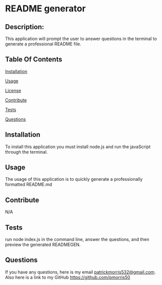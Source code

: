 
   
  # README generator
  ## Description:  
  This application will prompt the user to answer questions in the terminal to generate a professional README file.
  ## Table Of Contents 
  [Installation](#Installation) 

  [Usage](#installation) 

  [License](#License) 

  [Contribute](#Contribute) 

  [Tests](#Tests) 

  [Questions](#Questions) 

  ## Installation
  To install this application you must install node.js and run the javaScript through the terminal.
  ## Usage
  The usage of this application is to quickly generate a professionally formatted README.md
  
  
  ## Contribute
  N/A
  ## Tests 
  run node index.js in the command line, answer the questions, and then preview the generated READMEGEN.
  ## Questions 
  If you have any questions, here is my email patrickmorris532@gmail.com. Also here is a link to my GitHub https://github.com/pmorris50
  